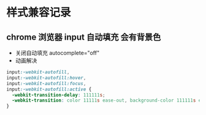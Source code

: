 <!--
 * @Desc:
 * @Author: 曾茹菁
 * @Date: 2022-08-16 09:37:16
 * @LastEditors: 曾茹菁
 * @LastEditTime: 2022-08-16 09:39:57
-->

# 样式兼容记录

## chrome 浏览器 input 自动填充 会有背景色

- 关闭自动填充 autocomplete="off"
- 动画解决

```css
input:-webkit-autofill,
input:-webkit-autofill:hover,
input:-webkit-autofill:focus,
input:-webkit-autofill:active {
  -webkit-transition-delay: 111111s;
  -webkit-transition: color 11111s ease-out, background-color 111111s ease-out;
}
```
